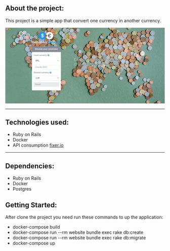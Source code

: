 ## About the project:

This project is a simple app that convert one currency in another currency.

![Bootcamp-exchange](https://raw.githubusercontent.com/denispolicarpocampos/onebitcode_exchange/4119126cb5b945c665cda6c3d5e57328082592e7/app.png)

----
## Technologies used:
* Ruby on Rails
* Docker
* API consumption [fixer.io](http://fixer.io/)

----

## Dependencies:
* Ruby on Rails
* Docker
* Postgres

## Getting Started:

After clone the project you need run these commands to up the application:

* docker-compose build
* docker-compose run --rm website bundle exec rake db:create
* docker-compose run --rm website bundle exec rake db:migrate
* docker-compose up
